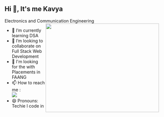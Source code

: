 ## Hi 👋, It's me Kavya

Electronics and Communication Engineering
<img align="right" width="370" height="290" src="https://camo.githubusercontent.com/cdd56b556149c7fd4939be631072a4df05be1346f52592296737a390d8159c85/68747470733a2f2f692e70696e696d672e636f6d2f6f726967696e616c732f34372f66302f33342f34376630333432636563373262383030343633626630303365616331323537652e676966">
- 🌱 I’m currently learning DSA
- 💞️ I’m looking to collaborate on Full Stack Web Development
- 🙂 I'm looking for the with Placements in FAANG
- 📫 How to reach me :
  <br /> [<img src="https://img.shields.io/badge/LinkedIn-0077B5?style=for-the-badge&logo=linkedin&logoColor=white" />](https://www.linkedin.com/in/s-kavya-6424b3258/)
- 😄 Pronouns: Techie
I code in

<!---
SKavyagithub08/SKavyagithub08 is a ✨ special ✨ repository because its `README.md` (this file) appears on your GitHub profile.
You can click the Preview link to take a look at your changes.
--->
